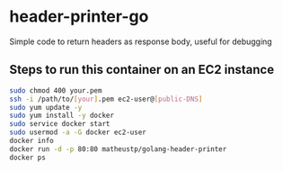 # header-printer-go
Simple code to return headers as response body, useful for debugging


## Steps to run this container on an EC2 instance
```bash
sudo chmod 400 your.pem
ssh -i /path/to/[your].pem ec2-user@[public-DNS]
sudo yum update -y
sudo yum install -y docker
sudo service docker start
sudo usermod -a -G docker ec2-user
docker info
docker run -d -p 80:80 matheustp/golang-header-printer
docker ps
```

